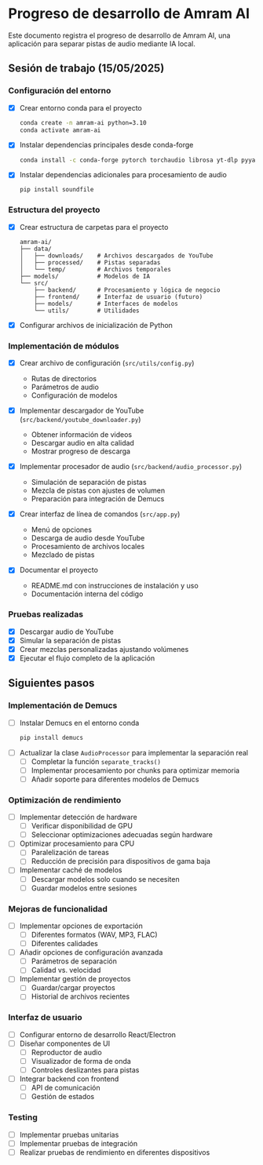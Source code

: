 # Progreso de desarrollo de Amram AI

Este documento registra el progreso de desarrollo de Amram AI, una aplicación para separar pistas de audio mediante IA local.

## Sesión de trabajo (15/05/2025)

### Configuración del entorno

- [x] Crear entorno conda para el proyecto
  ```bash
  conda create -n amram-ai python=3.10
  conda activate amram-ai
  ```
- [x] Instalar dependencias principales desde conda-forge
  ```bash
  conda install -c conda-forge pytorch torchaudio librosa yt-dlp pyyaml
  ```
- [x] Instalar dependencias adicionales para procesamiento de audio
  ```bash
  pip install soundfile
  ```

### Estructura del proyecto

- [x] Crear estructura de carpetas para el proyecto
  ```
  amram-ai/
  ├── data/
  │   ├── downloads/    # Archivos descargados de YouTube
  │   ├── processed/    # Pistas separadas
  │   └── temp/         # Archivos temporales
  ├── models/           # Modelos de IA
  └── src/
      ├── backend/      # Procesamiento y lógica de negocio
      ├── frontend/     # Interfaz de usuario (futuro)
      ├── models/       # Interfaces de modelos
      └── utils/        # Utilidades
  ```
- [x] Configurar archivos de inicialización de Python

### Implementación de módulos

- [x] Crear archivo de configuración (`src/utils/config.py`)
  - Rutas de directorios
  - Parámetros de audio
  - Configuración de modelos
  
- [x] Implementar descargador de YouTube (`src/backend/youtube_downloader.py`)
  - Obtener información de videos
  - Descargar audio en alta calidad
  - Mostrar progreso de descarga
  
- [x] Implementar procesador de audio (`src/backend/audio_processor.py`)
  - Simulación de separación de pistas
  - Mezcla de pistas con ajustes de volumen
  - Preparación para integración de Demucs
  
- [x] Crear interfaz de línea de comandos (`src/app.py`)
  - Menú de opciones
  - Descarga de audio desde YouTube
  - Procesamiento de archivos locales
  - Mezclado de pistas
  
- [x] Documentar el proyecto
  - README.md con instrucciones de instalación y uso
  - Documentación interna del código

### Pruebas realizadas

- [x] Descargar audio de YouTube
- [x] Simular la separación de pistas
- [x] Crear mezclas personalizadas ajustando volúmenes
- [x] Ejecutar el flujo completo de la aplicación

## Siguientes pasos

### Implementación de Demucs

- [ ] Instalar Demucs en el entorno conda
  ```bash
  pip install demucs
  ```
- [ ] Actualizar la clase `AudioProcessor` para implementar la separación real
  - [ ] Completar la función `separate_tracks()` 
  - [ ] Implementar procesamiento por chunks para optimizar memoria
  - [ ] Añadir soporte para diferentes modelos de Demucs

### Optimización de rendimiento

- [ ] Implementar detección de hardware
  - [ ] Verificar disponibilidad de GPU
  - [ ] Seleccionar optimizaciones adecuadas según hardware
- [ ] Optimizar procesamiento para CPU
  - [ ] Paralelización de tareas
  - [ ] Reducción de precisión para dispositivos de gama baja
- [ ] Implementar caché de modelos
  - [ ] Descargar modelos solo cuando se necesiten
  - [ ] Guardar modelos entre sesiones

### Mejoras de funcionalidad

- [ ] Implementar opciones de exportación
  - [ ] Diferentes formatos (WAV, MP3, FLAC)
  - [ ] Diferentes calidades
- [ ] Añadir opciones de configuración avanzada
  - [ ] Parámetros de separación
  - [ ] Calidad vs. velocidad
- [ ] Implementar gestión de proyectos
  - [ ] Guardar/cargar proyectos
  - [ ] Historial de archivos recientes

### Interfaz de usuario

- [ ] Configurar entorno de desarrollo React/Electron
- [ ] Diseñar componentes de UI
  - [ ] Reproductor de audio
  - [ ] Visualizador de forma de onda
  - [ ] Controles deslizantes para pistas
- [ ] Integrar backend con frontend
  - [ ] API de comunicación
  - [ ] Gestión de estados
  
### Testing

- [ ] Implementar pruebas unitarias
- [ ] Implementar pruebas de integración
- [ ] Realizar pruebas de rendimiento en diferentes dispositivos 